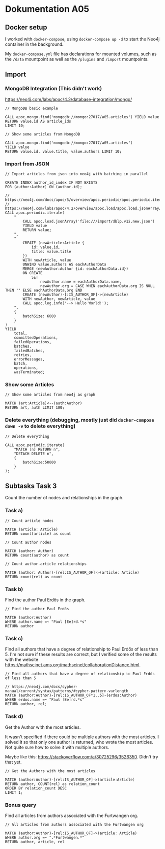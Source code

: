 # Dokumentation A05

## Docker setup

I worked with `docker-compose`, using `docker-compose up -d` to start the Neo4j container in the background.

My `docker-compose.yml` file has declarations for mounted volumes, such as the `/data` mountpoint as well as the `/plugins` and `/import` mountpoints.

## Import

### MongoDB Integration (This didn't work)

<https://neo4j.com/labs/apoc/4.3/database-integration/mongo/>

```neo4j
// MongoDB basic example

CALL apoc.mongo.find('mongodb://mongo:27017/a05.articles') YIELD value
RETURN value.id AS article_ids
LIMIT 10;
```

```neo4j
// Show some articles from MongoDB

CALL apoc.mongo.find('mongodb://mongo:27017/a05.articles')
YIELD value
RETURN value.id, value.title, value.authors LIMIT 10;
```

### Import from JSON

```neo4j
// Import articles from json into neo4j with batching in parallel

CREATE INDEX author_id_index IF NOT EXISTS
FOR (author:Author) ON (author.id);

// https://neo4j.com/docs/apoc/5/overview/apoc.periodic/apoc.periodic.iterate/#_config_parameters
// https://neo4j.com/labs/apoc/4.2/overview/apoc.load/apoc.load.jsonArray/
CALL apoc.periodic.iterate(
    "
        CALL apoc.load.jsonArray('file:///import/dblp.v12.new.json')
        YIELD value
        RETURN value;
    ",
    "
        CREATE (newArticle:Article {
            id: value.id,
            title: value.title
        })
        WITH newArticle, value
        UNWIND value.authors AS eachAuthorData
        MERGE (newAuthor:Author {id: eachAuthorData.id})
        ON CREATE
            SET
                newAuthor.name = eachAuthorData.name,
                newAuthor.org = CASE WHEN eachAuthorData.org IS NULL THEN '' ELSE eachAuthorData.org END
        CREATE (newAuthor)-[:IS_AUTHOR_OF]->(newArticle)
        WITH newAuthor, newArticle, value
        CALL apoc.log.info('--> Hello World!');
    ",
    {
        batchSize: 6000
    }
)
YIELD
    total,
    committedOperations,
    failedOperations,
    batches,
    failedBatches,
    retries,
    errorMessages,
    batch,
    operations,
    wasTerminated;
```

### Show some Articles

```neo4j
// Show some articles from neo4j as graph

MATCH (art:Article)<--(auth:Author)
RETURN art, auth LIMIT 100;
```

### Delete everything (debugging, mostly just did `docker-compose down -v` to delete everything)

```neo4j
// Delete everything

CALL apoc.periodic.iterate(
    "MATCH (n) RETURN n",
    "DETACH DELETE n",
    {
        batchSize:50000
    }
);
```

## Subtasks Task 3

Count the number of nodes and relationships in the graph.

### Task a)

```neo4j
// Count article nodes

MATCH (article: Article)
RETURN count(article) as count
```

```neo4j
// Count author nodes

MATCH (author: Author)
RETURN count(author) as count
```

```neo4j
// Count author-article relationships

MATCH (author: Author)-[rel:IS_AUTHOR_OF]->(article: Article)
RETURN count(rel) as count
```

### Task b)

Find the author Paul Erdős in the graph.

```neo4j
// Find the author Paul Erdős

MATCH (author:Author)
WHERE author.name =~ "Paul [Ee]rd.*s"
RETURN author
```

### Task c)

Find all authors that have a degree of relationship to Paul Erdős of less than 5.
I'm not sure if these results are correct, but I verified some of the results with the website <https://mathscinet.ams.org/mathscinet/collaborationDistance.html>.

```neo4j
// Find all authors that have a degree of relationship to Paul Erdős of less than 5

// https://neo4j.com/docs/cypher-manual/current/syntax/patterns/#cypher-pattern-varlength
MATCH (author:Author)-[rel:IS_AUTHOR_OF*1..5]-(erdos:Author)
WHERE erdos.name =~ "Paul [Ee]rd.*s"
RETURN author, rel;
```

### Task d)

Get the Author with the most articles.

It wasn't specified if there could be multiple authors with the most articles. I solved it so that only one author is returned, who wrote the most articles.
Not quite sure how to solve it with multiple authors.

Maybe like this: <https://stackoverflow.com/a/30725296/3526350>. Didn't try that yet.

```neo4j
// Get the Authors with the most articles

MATCH (author:Author)-[rel:IS_AUTHOR_OF]->(article:Article)
RETURN author, COUNT(rel) as relation_count
ORDER BY relation_count DESC
LIMIT 1;
```

### Bonus query

Find all articles from authors associated with the Furtwangen org.

```neo4j
// All articles from authors associated with the Furtwangen org

MATCH (author:Author)-[rel:IS_AUTHOR_OF]->(article: Article)
WHERE author.org =~ ".*Furtwangen.*"
RETURN author, article, rel
```
